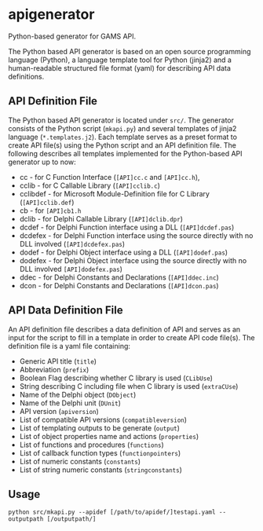 # apigenerator

Python-based generator for GAMS API.

The Python based API generator is based on an open source programming language (Python), a language template tool for Python (jinja2) and a human-readable structured file format (yaml) for describing API data definitions. 


## API Definition File

The Python based API generator is located under `src/`. The generator consists of the Python script (`mkapi.py`) and several templates of jinja2 language (`*.templates.j2`). Each template serves as a preset format to create API file(s) using the Python script and an API definition file. The following describes all templates implemented for the Python-based API generator up to now:

- cc - for C Function Interface (`[API]cc.c` and `[API]cc.h`),
- cclib - for C Callable Library (`[API]cclib.c`)
- cclibdef - for Microsoft Module-Definition file for C Library (`[API]cclib.def`)
- cb - for `[API]cb1.h`
- dclib - for Delphi Callable Library (`[API]dclib.dpr`)
- dcdef - for Delphi Function interface using a DLL (`[API]dcdef.pas`)
- dcdefex - for Delphi Function interface using the source directly with no DLL involved (`[API]dcdefex.pas`)
- dodef  - for Delphi Object interface using a DLL (`[API]dodef.pas`)
- dodefex - for Delphi Object interface using the source directly with no DLL involved `[API]dodefex.pas`)
- ddec - for Delphi Constants and Declarations (`[API]ddec.inc`)
- dcon - for Delphi Constants and Declarations (`[API]dcon.pas`)


## API Data Definition File

An API definition file describes a data definition of API and serves as an input for the script to fill in a template in order to create API code file(s). The definition file is a yaml file containing: 

- Generic API title (`title`)
- Abbreviation (`prefix`)
- Boolean Flag describing whether C library is used (`CLibUse`)
- String describing C including file when C library is used (`extraCUse`)
- Name of the Delphi object (`DObject`)
- Name of the Delphi unit (`DUnit`)
- API version (`apiversion`)
- List of compatible API versions (`compatibleversion`)
- List of templating outputs to be generate (`output`)
- List of object properties name and actions (`properties`)
- List of functions and procedures (`functions`)
- List of callback function types (`functionpointers`)
- List of numeric constants (`constants`)
- List of string numeric constants (`stringconstants`)

## Usage

```
python src/mkapi.py --apidef [/path/to/apidef/]testapi.yaml --outputpath [/outputpath/]
```
 